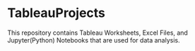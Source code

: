 # TableauProjects
This repository contains Tableau Worksheets, Excel Files, and Jupyter(Python) Notebooks that are used for data analysis.
